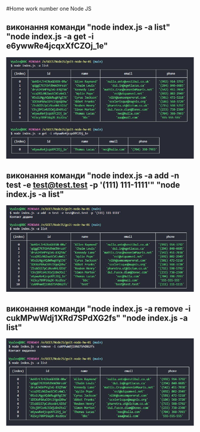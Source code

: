 #Home work number one Node JS

## виконання команди "node index.js -a list" "node index.js -a get -i e6ywwRe4jcqxXfCZOj_1e"

![GitHub actions settings](./assets/get.JPG)

## виконання команди "node index.js -a add -n test -e test@test.test -p '(111) 111-1111'" "node index.js -a list"

![GitHub actions settings](./assets/add.JPG)

## виконання команди "node index.js -a remove -i cukMPwWdj1XRd7SPdXG2fs" "node index.js -a list"

![GitHub actions settings](./assets/remove.JPG)
